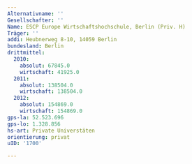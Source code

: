 ```yaml
---
Alternativname: ''
Gesellschafter: ''
Name: ESCP Europe Wirtschaftshochschule, Berlin (Priv. H)
Träger: ''
addi: Heubnerweg 8-10, 14059 Berlin
bundesland: Berlin
drittmittel:
  2010:
    absolut: 67845.0
    wirtschaft: 41925.0
  2011:
    absolut: 138504.0
    wirtschaft: 138504.0
  2012:
    absolut: 154869.0
    wirtschaft: 154869.0
gps-la: 52.523.696
gps-lo: 1.328.856
hs-art: Private Universtäten
orientierung: privat
uID: '1700'

---
```


